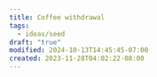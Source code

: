 ```yaml
---
title: Coffee withdrawal
tags:
  - ideas/seed
draft: "true"
modified: 2024-10-13T14:45:45-07:00
created: 2023-11-28T04:02:22-08:00
---
```


